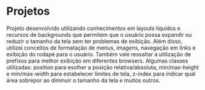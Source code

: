 # Projetos
Projeto desenvolvido utilizando conhecimentos em layouts líquidos e recursos de backgrounds que permitem que o usuário possa expandir ou reduzir o tamanho da tela sem ter problemas de exibição. 
Além disso, utilizei conceitos de formatação de menus, imagens, navegação em links e exibição do rodapé para o usuário. Também vale ressaltar a utilização de prefixos para melhor exibição em diferentes browsers.
Algumas classes utilizadas: position para esolher a posição relativa/absoluta, min/max-height e min/max-width para estabelecer limites de tela, z-index para indicar qual área sobrepor ao diminuir o tamanho da tela e muitos outros.
